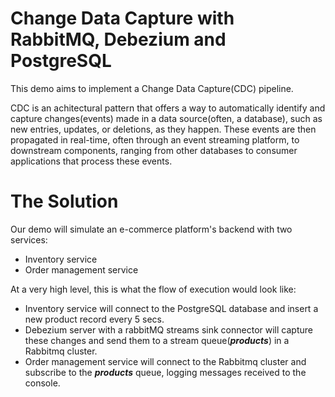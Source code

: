 # Change Data Capture with  RabbitMQ, Debezium and PostgreSQL

This demo aims to implement a Change Data Capture(CDC) pipeline.

CDC is an achitectural pattern that offers a way to automatically 
identify and capture changes(events) made in a data source(often, a database), 
such as new entries, updates, or deletions, as they happen. 
These events are then propagated in real-time, often through an 
event streaming platform, to downstream components, ranging from 
other databases to consumer applications that process these events.

# The Solution

Our demo will simulate an e-commerce platform's backend with two services:
- Inventory service
- Order management service

At a very high level, this is what the flow of execution would look like:
- Inventory service will connect to the PostgreSQL database and insert 
a new product record every 5 secs.
- Debezium server with a rabbitMQ streams sink connector will capture 
these changes and send them to a stream queue(***products***) in a Rabbitmq cluster.
- Order management service will connect to the Rabbitmq cluster 
and subscribe to the ***products*** queue, logging messages received to the console.